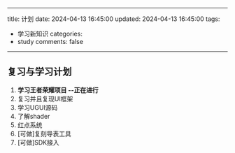 ﻿
---
title: 计划
date: 2024-04-13 16:45:00
updated: 2024-04-13 16:45:00
tags: 
  - 学习新知识
categories:
  - study
comments: false
---
## 复习与学习计划

1. **学习王者荣耀项目 --正在进行**
2. 复习并且复现UI框架
3. 学习UGUI源码
4. 了解shader
5. 红点系统
6. [可做]复刻导表工具
7. [可做]SDK接入